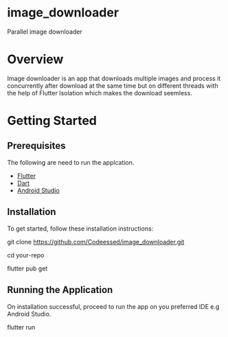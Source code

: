 # image_downloader
Parallel image downloader

# Overview
Image downloader is an app that downloads multiple images and process it concurrently after download at the same time but on different threads with the help of Flutter Isolation which makes the download seemless.

# Getting Started

## Prerequisites
The following are need to run the applcation.
- [Flutter](https://docs.flutter.dev/get-started/install)
- [Dart](https://dart.dev/get-dart)
- [Android Studio](https://developer.android.com/studio/install)

## Installation
To get started, follow these installation instructions:

<!-- Clone the repository -->
git clone https://github.com/Codeessed/image_downloader.git

<!-- Navigate to the project directory -->
cd your-repo

<!-- Get dependencies -->
flutter pub get

## Running the Application
On installation successful, proceed to run the app on you preferred IDE e.g Android Studio.

<!-- Run the application -->
flutter run
